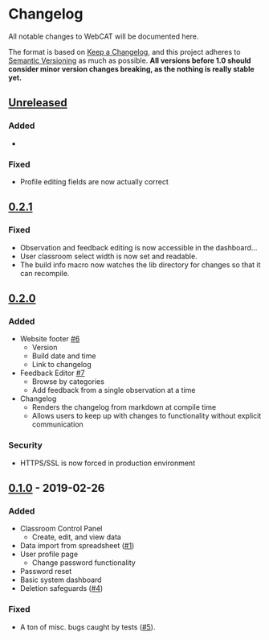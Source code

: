# Changelog
All notable changes to WebCAT will be documented here.

The format is based on [Keep a Changelog](https://keepachangelog.com/en/1.0.0/), and this project adheres to [Semantic Versioning](https://semver.org/spec/v2.0.0.html) as much as possible.
**All versions before 1.0 should consider minor version changes breaking, as the nothing is really stable yet.**

## [Unreleased](#0.3.0)
### Added
-
### Fixed
- Profile editing fields are now actually correct

## [0.2.1](#0.2.1)
### Fixed
- Observation and feedback editing is now accessible in the dashboard...
- User classroom select width is now set and readable.
- The build info macro now watches the lib directory for changes so that it can recompile.

## [0.2.0](#0.2.0)
### Added
- Website footer [#6](https://github.com/PERLMSU/webCAT/issues/6)
    - Version
    - Build date and time
    - Link to changelog
- Feedback Editor [#7](https://github.com/PERLMSU/webCAT/issues/7)
    - Browse by categories
    - Add feedback from a single observation at a time
- Changelog
    - Renders the changelog from markdown at compile time
    - Allows users to keep up with changes to functionality without explicit communication
### Security
- HTTPS/SSL is now forced in production environment

## [0.1.0](#0.1.0) - 2019-02-26
### Added
- Classroom Control Panel
    - Create, edit, and view data
- Data import from spreadsheet ([#1](https://github.com/PERLMSU/webCAT/issues/1))
- User profile page
    - Change password functionality
- Password reset
- Basic system dashboard
- Deletion safeguards ([#4](https://github.com/PERLMSU/webCAT/issues/4))
### Fixed
- A ton of misc. bugs caught by tests ([#5](https://github.com/PERLMSU/webCAT/issues/5)).